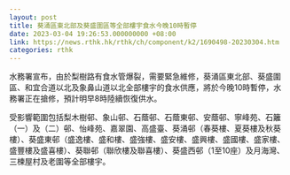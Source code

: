 ```yaml
---
layout: post
title: 葵涌區東北部及葵盛圍區等全部樓宇食水今晚10時暫停
date: 2023-03-04 19:26:53.000000000 +08:00
link: https://news.rthk.hk/rthk/ch/component/k2/1690498-20230304.htm
categories: rthk
---
```


水務署宣布，由於梨樹路有食水管爆裂，需要緊急維修，葵涌區東北部、葵盛圍區、和宜合道以北及象鼻山道以北全部樓宇的食水供應，將於今晚10時暫停，水務署正在搶修，預計明早8時陸續恢復供水。

受影響範圍包括梨木樹邨、象山邨、石蔭邨、石蔭東邨、安蔭邨、寧峰苑、石籬（一）及（二）邨、怡峰苑、嘉翠園、高盛臺、葵涌邨（春葵樓、夏葵樓及秋葵樓）、葵盛東邨（盛逸樓、盛和樓、盛強樓、盛安樓、盛興樓、盛國樓、盛家樓、盛豐樓及盛喜樓）、葵聯邨（聯欣樓及聯喜樓）、葵盛西邨（1至10座）及月海灣、三楝屋村及老圍等全部樓宇。
